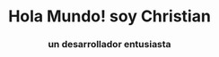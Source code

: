 <h1 align="center">Hola Mundo! soy Christian</h1>
<h3 align="center">un desarrollador entusiasta</h3>

